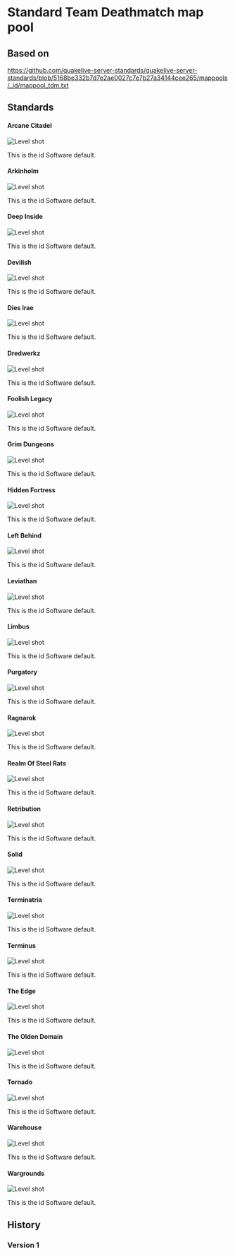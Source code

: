 # Standard Team Deathmatch map pool

## Based on

https://github.com/quakelive-server-standards/quakelive-server-standards/blob/5168be332b7d7e2ae0027c7e7b27a34144cee265/mappools/_id/mappool_tdm.txt

## Standards

#### Arcane Citadel

![Level shot](../../../workshop/_images/arcanecitadel.jpg)

This is the id Software default.

#### Arkinholm

![Level shot](../../../workshop/_images/arkinholm.jpg)

This is the id Software default.

#### Deep Inside

![Level shot](../../../workshop/_images/deepinside.jpg)

This is the id Software default.

#### Devilish

![Level shot](../../../workshop/_images/devilish.jpg)

This is the id Software default.

#### Dies Irae

![Level shot](../../../workshop/_images/diesirae.jpg)

This is the id Software default.

#### Dredwerkz

![Level shot](../../../workshop/_images/dredwerkz.jpg)

This is the id Software default.

#### Foolish Legacy

![Level shot](../../../workshop/_images/foolishlegacy.jpg)

This is the id Software default.

#### Grim Dungeons

![Level shot](../../../workshop/_images/grimdungeons.jpg)

This is the id Software default.

#### Hidden Fortress

![Level shot](../../../workshop/_images/hiddenfortress.jpg)

This is the id Software default.

#### Left Behind

![Level shot](../../../workshop/_images/leftbehind.jpg)

This is the id Software default.

#### Leviathan

![Level shot](../../../workshop/_images/leviathan.jpg)

This is the id Software default.

#### Limbus

![Level shot](../../../workshop/_images/limbus.jpg)

This is the id Software default.

#### Purgatory

![Level shot](../../../workshop/_images/purgatory.jpg)

This is the id Software default.

#### Ragnarok

![Level shot](../../../workshop/_images/ragnarok.jpg)

This is the id Software default.

#### Realm Of Steel Rats

![Level shot](../../../workshop/_images/realmofsteelrats.jpg)

This is the id Software default.

#### Retribution

![Level shot](../../../workshop/_images/retribution.jpg)

This is the id Software default.

#### Solid

![Level shot](../../../workshop/_images/solid.jpg)

This is the id Software default.

#### Terminatria

![Level shot](../../../workshop/_images/terminatria.jpg)

This is the id Software default.

#### Terminus

![Level shot](../../../workshop/_images/terminus.jpg)

This is the id Software default.

#### The Edge

![Level shot](../../../workshop/_images/theedge.jpg)

This is the id Software default.

#### The Olden Domain

![Level shot](../../../workshop/_images/theoldendomain.jpg)

This is the id Software default.

#### Tornado

![Level shot](../../../workshop/_images/tornado.jpg)

This is the id Software default.

#### Warehouse

![Level shot](../../../workshop/_images/warehouse.jpg)

This is the id Software default.

#### Wargrounds

![Level shot](../../../workshop/_images/wargrounds.jpg)

This is the id Software default.

## History

### Version 1